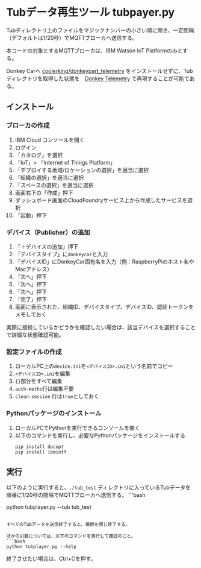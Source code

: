 # Tubデータ再生ツール tubpayer.py

Tubディレクトリ上のファイルをマジックナンバーの小さい順に開き、一定間隔（デフォルトは1/20秒）でMQTTブローカへ送信する。

本コードの対象とするMQTTブローカは、IBM Watson IoT Platformのみとする。

Donkey Carへ [coolerking/donkeypart_telemetry](https://github.com/coolerking/donkeypart_telemetry) をインストールせずに、Tubディレクトリを取得した状態を　[Donkey Telemetry](https://github.com/coolerking/donkey_telemetry) で再現することが可能である。


## インストール

### ブローカの作成

1. IBM Cloud コンソールを開く
2. ログイン
3. 「カタログ」を選択
4. 「IoT」> 「Internet of Things Platform」
5. 「デプロイする地域/ロケーションの選択」を適当に選択
6. 「組織の選択」を適当に選択
7. 「スペースの選択」を適当に選択
8. 画面右下の「作成」押下
9. ダッシュボード画面のCloudFoundryサービス上から作成したサービスを選択
10. 「起動」押下

### デバイス（Publisher）の追加

1. 「＋デバイスの追加」押下
2. 「デバイスタイプ」に`donkeycar`と入力
3. 「デバイスID」にDonkeyCar固有名を入力（例：RaspberryPiのホスト名やMacアドレス）
4. 「次へ」押下
5. 「次へ」押下
6. 「次へ」押下
7. 「完了」押下
8. 画面に表示された、組織ID、デバイスタイプ、デバイスID、認証トークンをメモしておく

実際に接続しているかどうかを確認したい場合は、該当デバイスを選択することで詳細な状態確認可能。

### 設定ファイルの作成

1. ローカルPC上の`device.ini`を`<デバイスID>.ini`という名前でコピー
2. `<デバイスID>.ini`を編集
3. `{}`部分をすべて編集
4. `auth-metho`行は編集不要
5. `clean-session` 行は`true`としておく

### Pythonパッケージのインストール

1. ローカルPCでPythonを実行できるコンソールを開く
2. 以下のコマンドを実行し、必要なPythonパッケージをインストールする
   ```
   pip install docopt
   pip install ibmiotf
   ```

## 実行

以下のように実行すると、`./tub_test` ディレクトリに入っているTubデータを順番に1/20秒の間隔でMQTTブローカへ送信する。
'''bash

python tubplayer.py --tub tub_test
```

すべてのTubデータを送信終了すると、接続を閉じ終了する。

ほかの引数については、以下のコマンドを実行して確認のこと。
```bash
python tubplayer.py --help
```

終了させたい場合は、Ctrl+Cを押す。